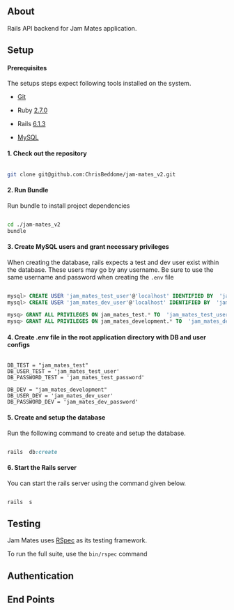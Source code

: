 ## About

Rails API backend for Jam Mates application.


## Setup

  

#### Prerequisites

  

The setups steps expect following tools installed on the system.

  

- [Git](https://git-scm.com/)

- Ruby [2.7.0](https://ruby-doc.org/core-2.7.0/)

 - Rails [6.1.3](https://rubygems.org/gems/rails/versions/6.1.3)

 - [MySQL](https://www.mysql.com/)
 

#### 1. Check out the repository

  

```bash

git clone git@github.com:ChrisBeddome/jam-mates_v2.git

```

  

#### 2. Run Bundle

  Run bundle to install project dependencies

```bash

cd ./jam-mates_v2
bundle

```

  

#### 3. Create MySQL users and grant necessary privileges

When creating the database, rails expects a test and dev user exist within the database. These users may go by any username. Be sure to use the same username and password when creating the `.env` file 
  

```sql

mysql> CREATE USER 'jam_mates_test_user'@'localhost' IDENTIFIED BY  'jam_mates_test_password';
mysql> CREATE USER 'jam_mates_dev_user'@'localhost' IDENTIFIED BY  'jam_mates_dev_password';

mysq> GRANT ALL PRIVILEGES ON jam_mates_test.* TO  'jam_mates_test_user'@'localhost';
mysq> GRANT ALL PRIVILEGES ON jam_mates_development.* TO  'jam_mates_dev_user'@'localhost';

```

#### 4. Create .env file in the root application directory with DB and user configs

```

DB_TEST = "jam_mates_test"
DB_USER_TEST = 'jam_mates_test_user'
DB_PASSWORD_TEST = 'jam_mates_test_password'

DB_DEV = "jam_mates_development"
DB_USER_DEV = 'jam_mates_dev_user'
DB_PASSWORD_DEV = 'jam_mates_dev_password'

```

#### 5. Create and setup the database

Run the following command to create and setup the database.

  

```ruby

rails  db:create

```

  

#### 6. Start the Rails server

  

You can start the rails server using the command given below.

  

```ruby

rails  s

```

  

## Testing

  

Jam Mates uses [RSpec](http://rspec.info/) as its testing framework.

  

To run the full suite, use the `bin/rspec` command

  

## Authentication

  

## End Points